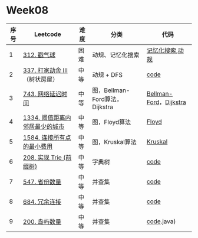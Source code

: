 # Week08

| 序号 | Leetcode                                                     | 难度 | 分类                           | 代码                                                         |
| ---- | ------------------------------------------------------------ | ---- | ------------------------------ | ------------------------------------------------------------ |
| 1    | [312. 戳气球](https://leetcode.cn/problems/burst-balloons/)  | 困难 | 动规、记忆化搜索               | [记忆化搜索](https://github.com/zhj6422/LeetcodeHomework/blob/main/week08/312.%20%E6%88%B3%E6%B0%94%E7%90%83%EF%BC%88%E8%AE%B0%E5%BF%86%E5%8C%96%E6%90%9C%E7%B4%A2%EF%BC%89.java),[动规](https://github.com/zhj6422/LeetcodeHomework/blob/main/week08/312.%20%E6%88%B3%E6%B0%94%E7%90%83%EF%BC%88%E5%8A%A8%E8%A7%84%EF%BC%89.java) |
| 2    | [337. 打家劫舍 III](https://leetcode.cn/problems/house-robber-iii/)（树状房屋） | 中等 | 动规 + DFS                     | [code](https://github.com/zhj6422/LeetcodeHomework/blob/main/week08/337.%20%E6%89%93%E5%AE%B6%E5%8A%AB%E8%88%8D%20III.java) |
| 3    | [743. 网络延迟时间](https://leetcode.cn/problems/network-delay-time/) | 中等 | 图，Bellman-Ford算法，Dijkstra | [Bellman-Ford](https://github.com/zhj6422/LeetcodeHomework/blob/main/week08/743.%20%E7%BD%91%E7%BB%9C%E5%BB%B6%E8%BF%9F%E6%97%B6%E9%97%B4(Bellman-Ford%E7%AE%97%E6%B3%95).java)，[Dijkstra](https://github.com/zhj6422/LeetcodeHomework/blob/main/week08/743.%20%E7%BD%91%E7%BB%9C%E5%BB%B6%E8%BF%9F%E6%97%B6%E9%97%B4%EF%BC%88%E7%8B%84%E6%9D%B0%E6%96%AF%E7%89%B9%E6%8B%89%EF%BC%89.java) |
| 4    | [1334. 阈值距离内邻居最少的城市](https://leetcode.cn/problems/find-the-city-with-the-smallest-number-of-neighbors-at-a-threshold-distance/) | 中等 | 图，Floyd算法                  | [Floyd](https://github.com/zhj6422/LeetcodeHomework/blob/main/week08/1334.%20%E9%98%88%E5%80%BC%E8%B7%9D%E7%A6%BB%E5%86%85%E9%82%BB%E5%B1%85%E6%9C%80%E5%B0%91%E7%9A%84%E5%9F%8E%E5%B8%82.java) |
| 5    | [1584. 连接所有点的最小费用](https://leetcode.cn/problems/min-cost-to-connect-all-points/) | 中等 | 图，Kruskal算法                | [Kruskal](https://github.com/zhj6422/LeetcodeHomework/blob/main/week08/1584.%20%E8%BF%9E%E6%8E%A5%E6%89%80%E6%9C%89%E7%82%B9%E7%9A%84%E6%9C%80%E5%B0%8F%E8%B4%B9%E7%94%A8.java) |
| 6    | [208. 实现 Trie (前缀树)](https://leetcode.cn/problems/implement-trie-prefix-tree/) | 中等 | 字典树                         | [code](https://github.com/zhj6422/LeetcodeHomework/blob/main/week08/208.%20%E5%AE%9E%E7%8E%B0%20Trie%20(%E5%89%8D%E7%BC%80%E6%A0%91).java) |
| 7    | [547. 省份数量](https://leetcode.cn/problems/number-of-provinces/) | 中等 | 并查集                         | [code](https://github.com/zhj6422/LeetcodeHomework/blob/main/week08/547.%20%E7%9C%81%E4%BB%BD%E6%95%B0%E9%87%8F.java) |
| 8    | [684. 冗余连接](https://leetcode.cn/problems/redundant-connection/) | 中等 | 并查集                         | [code](https://github.com/zhj6422/LeetcodeHomework/blob/main/week08/684.%20%E5%86%97%E4%BD%99%E8%BF%9E%E6%8E%A5%EF%BC%88%E5%B9%B6%E6%9F%A5%E9%9B%86%EF%BC%89.java) |
| 9    | [200. 岛屿数量](https://leetcode.cn/problems/number-of-islands/) | 中等 | 并查集                         | [code](https://github.com/zhj6422/LeetcodeHomework/blob/main/week08/200.%20%E5%B2%9B%E5%B1%BF%E6%95%B0%E9%87%8F%EF%BC%88%E5%B9%B6%E6%9F%A5%E9%9B%86).java) |